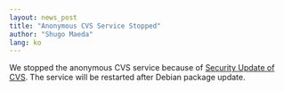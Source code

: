 ```yaml
---
layout: news_post
title: "Anonymous CVS Service Stopped"
author: "Shugo Maeda"
lang: ko
---
```


We stopped the anonymous CVS service because of [Security Update of
CVS][1]. The service will be restarted after Debian package update.



[1]: https://ccvs.cvshome.org/servlets/NewsItemView?newsItemID=141
